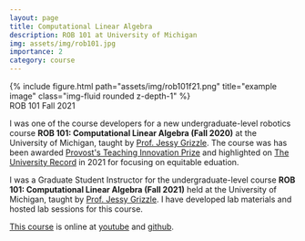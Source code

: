 ```yaml
---
layout: page
title: Computational Linear Algebra
description: ROB 101 at University of Michigan
img: assets/img/rob101.jpg
importance: 2
category: course
---
```


<div class="row">
    <div class="col-sm mt-3 mt-md-0">
        {% include figure.html path="assets/img/rob101f21.png" title="example image" class="img-fluid rounded z-depth-1" %}
    </div>
</div>
<div class="caption">
    ROB 101 Fall 2021
 </div>

I was one of the course developers for a new undergraduate-level robotics course **ROB 101: Computational Linear Algebra (Fall 2020)** at the University of Michigan, taught by [Prof. Jessy Grizzle](https://ece.umich.edu/faculty/grizzle/). The course was has been awarded [Provost's Teaching Innovation Prize](https://ece.engin.umich.edu/stories/provosts-teaching-innovation-prize-for-new-robotics-course-that-focuses-on-equitable-education) and highlighted on [The University Record](https://record.umich.edu/articles/six-projects-to-be-awarded-provosts-teaching-innovation-prizes/) in 2021 for focusing on equitable eduation.

I was a Graduate Student Instructor for the undergraduate-level course **ROB 101: Computational Linear Algebra (Fall 2021)** held at the University of Michigan, taught by [Prof. Jessy Grizzle](https://ece.umich.edu/faculty/grizzle/). I have developed lab materials and hosted lab sessions for this course.

[This course](https://robotics.umich.edu/academics/courses/course-offerings/rob101-fall-2021/) is online at [youtube](https://www.youtube.com/watch?v=tRYAdiWJg-Q&list=PLdPQZLMHRjDJ5d_dE4FeOviv0gRe4UYsB&index=26) and [github](https://github.com/michiganrobotics/rob101).
